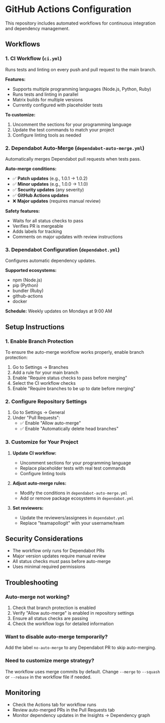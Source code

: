 # GitHub Actions Configuration

This repository includes automated workflows for continuous integration and dependency management.

## Workflows

### 1. CI Workflow (`ci.yml`)

Runs tests and linting on every push and pull request to the main branch.

**Features:**
- Supports multiple programming languages (Node.js, Python, Ruby)
- Runs tests and linting in parallel
- Matrix builds for multiple versions
- Currently configured with placeholder tests

**To customize:**
1. Uncomment the sections for your programming language
2. Update the test commands to match your project
3. Configure linting tools as needed

### 2. Dependabot Auto-Merge (`dependabot-auto-merge.yml`)

Automatically merges Dependabot pull requests when tests pass.

**Auto-merge conditions:**
- ✅ **Patch updates** (e.g., 1.0.1 → 1.0.2)
- ✅ **Minor updates** (e.g., 1.0.0 → 1.1.0)
- ✅ **Security updates** (any severity)
- ✅ **GitHub Actions updates**
- ❌ **Major updates** (requires manual review)

**Safety features:**
- Waits for all status checks to pass
- Verifies PR is mergeable
- Adds labels for tracking
- Comments on major updates with review instructions

### 3. Dependabot Configuration (`dependabot.yml`)

Configures automatic dependency updates.

**Supported ecosystems:**
- npm (Node.js)
- pip (Python)
- bundler (Ruby)
- github-actions
- docker

**Schedule:** Weekly updates on Mondays at 9:00 AM

## Setup Instructions

### 1. Enable Branch Protection

To ensure the auto-merge workflow works properly, enable branch protection:

1. Go to Settings → Branches
2. Add a rule for your main branch
3. Enable "Require status checks to pass before merging"
4. Select the CI workflow checks
5. Enable "Require branches to be up to date before merging"

### 2. Configure Repository Settings

1. Go to Settings → General
2. Under "Pull Requests":
   - ✅ Enable "Allow auto-merge"
   - ✅ Enable "Automatically delete head branches"

### 3. Customize for Your Project

1. **Update CI workflow:**
   - Uncomment sections for your programming language
   - Replace placeholder tests with real test commands
   - Configure linting tools

2. **Adjust auto-merge rules:**
   - Modify the conditions in `dependabot-auto-merge.yml`
   - Add or remove package ecosystems in `dependabot.yml`

3. **Set reviewers:**
   - Update the reviewers/assignees in `dependabot.yml`
   - Replace "teamapollogit" with your username/team

## Security Considerations

- The workflow only runs for Dependabot PRs
- Major version updates require manual review
- All status checks must pass before auto-merge
- Uses minimal required permissions

## Troubleshooting

### Auto-merge not working?

1. Check that branch protection is enabled
2. Verify "Allow auto-merge" is enabled in repository settings
3. Ensure all status checks are passing
4. Check the workflow logs for detailed information

### Want to disable auto-merge temporarily?

Add the label `no-auto-merge` to any Dependabot PR to skip auto-merging.

### Need to customize merge strategy?

The workflow uses merge commits by default. Change `--merge` to `--squash` or `--rebase` in the workflow file if needed.

## Monitoring

- Check the Actions tab for workflow runs
- Review auto-merged PRs in the Pull Requests tab
- Monitor dependency updates in the Insights → Dependency graph